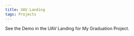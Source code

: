 ```yaml
---
title: UAV Landing
tags: Projects
---
```



See the Demo in the UAV Landing for My Graduation Project.
<!-- A Post with Header Image, See [Page layout](https://tianqi.name/jekyll-TeXt-theme/samples.html#page-layout) for more examples. -->

<!-- more -->

